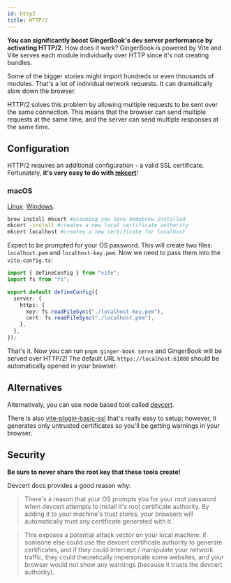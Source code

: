 ```yaml
---
id: http2
title: HTTP/2
---
```


**You can significantly boost GingerBook's dev server performance by activating HTTP/2**. How does it work? GingerBook is powered by Vite and Vite serves each module individually over HTTP since it's not creating bundles.

Some of the bigger stories might import hundreds or even thousands of modules. That's a lot of individual network requests. It can dramatically slow down the browser.

HTTP/2 solves this problem by allowing multiple requests to be sent over the same connection. This means that the browser can send multiple requests at the same time, and the server can send multiple responses at the same time.

## Configuration

HTTP/2 requires an additional configuration - a valid SSL certificate. Fortunately, **it's very easy to do with [mkcert](https://github.com/FiloSottile/mkcert)**!

### macOS

[Linux](https://github.com/FiloSottile/mkcert#linux). [Windows](https://github.com/FiloSottile/mkcert#windows).

```bash
brew install mkcert #assuming you have homebrew installed
mkcert -install #creates a new local certificate authority
mkcert localhost #creates a new certificate for localhost
```

Expect to be prompted for your OS password. This will create two files: `localhost.pem` and `localhost-key.pem`. Now we need to pass them into the `vite.config.ts`:

```ts title="vite.config.ts"
import { defineConfig } from "vite";
import fs from "fs";

export default defineConfig({
  server: {
    https: {
      key: fs.readFileSync("./localhost-key.pem"),
      cert: fs.readFileSync("./localhost.pem"),
    },
  },
});
```

That's it. Now you can run `pnpm ginger-book serve` and GingerBook will be served over HTTP/2! The default URL `https://localhost:61000` should be automatically opened in your browser.

## Alternatives

Alternatively, you can use node based tool called [devcert](https://github.com/davewasmer/devcert).

There is also [vite-plugin-basic-ssl](https://github.com/vitejs/vite-plugin-basic-ssl) that's really easy to setup; however, it generates only untrusted certificates so you'll be getting warnings in your browser.

## Security

**Be sure to never share the root key that these tools create!**

Devcert docs provides a good reason why:

> There's a reason that your OS prompts you for your root password when devcert attempts to install it's root certificate authority. By adding it to your machine's trust stores, your browsers will automatically trust any certificate generated with it.

> This exposes a potential attack vector on your local machine: if someone else could use the devcert certificate authority to generate certificates, and if they could intercept / manipulate your network traffic, they could theoretically impersonate some websites, and your browser would not show any warnings (because it trusts the devcert authority).
